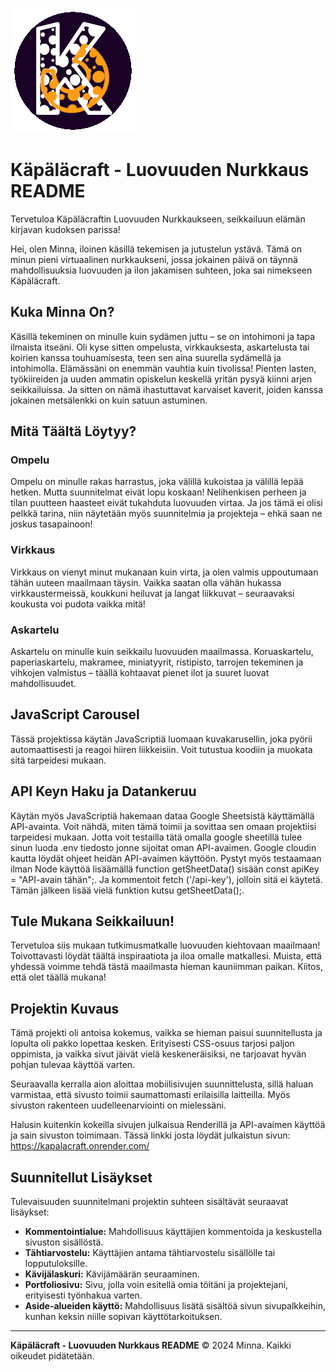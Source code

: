 ![käpäläcraft](public/img/logo.png)
# Käpäläcraft - Luovuuden Nurkkaus README

Tervetuloa Käpäläcraftin Luovuuden Nurkkaukseen, seikkailuun elämän kirjavan kudoksen parissa!

Hei, olen Minna, iloinen käsillä tekemisen ja jutustelun ystävä. Tämä on minun pieni virtuaalinen nurkkaukseni, jossa jokainen päivä on täynnä mahdollisuuksia luovuuden ja ilon jakamisen suhteen, joka sai nimekseen Käpäläcraft.

## Kuka Minna On?

Käsillä tekeminen on minulle kuin sydämen juttu – se on intohimoni ja tapa ilmaista itseäni. Oli kyse sitten ompelusta, virkkauksesta, askartelusta tai koirien kanssa touhuamisesta, teen sen aina suurella sydämellä ja intohimolla. Elämässäni on enemmän vauhtia kuin tivolissa! Pienten lasten, työkiireiden ja uuden ammatin opiskelun keskellä yritän pysyä kiinni arjen seikkailuissa. Ja sitten on nämä ihastuttavat karvaiset kaverit, joiden kanssa jokainen metsälenkki on kuin satuun astuminen. 

## Mitä Täältä Löytyy?

### Ompelu
Ompelu on minulle rakas harrastus, joka välillä kukoistaa ja välillä lepää hetken. Mutta suunnitelmat eivät lopu koskaan! Nelihenkisen perheen ja tilan puutteen haasteet eivät tukahduta luovuuden virtaa. Ja jos tämä ei olisi pelkkä tarina, niin näytetään myös suunnitelmia ja projekteja – ehkä saan ne joskus tasapainoon!

### Virkkaus
Virkkaus on vienyt minut mukanaan kuin virta, ja olen valmis uppoutumaan tähän uuteen maailmaan täysin. Vaikka saatan olla vähän hukassa virkkaustermeissä, koukkuni heiluvat ja langat liikkuvat – seuraavaksi koukusta voi pudota vaikka mitä!

### Askartelu
Askartelu on minulle kuin seikkailu luovuuden maailmassa. Koruaskartelu, paperiaskartelu, makramee, miniatyyrit, ristipisto, tarrojen tekeminen ja vihkojen valmistus – täällä kohtaavat pienet ilot ja suuret luovat mahdollisuudet.

## JavaScript Carousel

Tässä projektissa käytän JavaScriptiä luomaan kuvakarusellin, joka pyörii automaattisesti ja reagoi hiiren liikkeisiin. Voit tutustua koodiin ja muokata sitä tarpeidesi mukaan.

## API Keyn Haku ja Datankeruu

Käytän myös JavaScriptiä hakemaan dataa Google Sheetsistä käyttämällä API-avainta. Voit nähdä, miten tämä toimii ja sovittaa sen omaan projektiisi tarpeidesi mukaan. Jotta voit testailla tätä omalla google sheetillä tulee sinun luoda .env tiedosto jonne sijoitat oman API-avaimen. Google cloudin kautta löydät ohjeet heidän API-avaimen käyttöön. Pystyt myös testaamaan ilman Node käyttöä lisäämällä function getSheetData() sisään const apiKey = "API-avain tähän";. Ja kommentoit fetch ('/api-key'), jolloin sitä ei käytetä. Tämän jälkeen lisää vielä funktion kutsu getSheetData();.

## Tule Mukana Seikkailuun!

Tervetuloa siis mukaan tutkimusmatkalle luovuuden kiehtovaan maailmaan! Toivottavasti löydät täältä inspiraatiota ja iloa omalle matkallesi. Muista, että yhdessä voimme tehdä tästä maailmasta hieman kauniimman paikan. Kiitos, että olet täällä mukana!

## Projektin Kuvaus

Tämä projekti oli antoisa kokemus, vaikka se hieman paisui suunnitellusta ja lopulta oli pakko lopettaa kesken. Erityisesti CSS-osuus tarjosi paljon oppimista, ja vaikka sivut jäivät vielä keskeneräisiksi, ne tarjoavat hyvän pohjan tulevaa käyttöä varten.

Seuraavalla kerralla aion aloittaa mobiilisivujen suunnittelusta, sillä haluan varmistaa, että sivusto toimii saumattomasti erilaisilla laitteilla. Myös sivuston rakenteen uudelleenarviointi on mielessäni.

Halusin kuitenkin kokeilla sivujen julkaisua Renderillä ja API-avaimen käyttöä ja sain sivuston toimimaan. Tässä linkki josta löydät julkaistun sivun: 
https://kapalacraft.onrender.com/ 

## Suunnitellut Lisäykset

Tulevaisuuden suunnitelmani projektin suhteen sisältävät seuraavat lisäykset:

- **Kommentointialue:** Mahdollisuus käyttäjien kommentoida ja keskustella sivuston sisällöstä.
- **Tähtiarvostelu:** Käyttäjien antama tähtiarvostelu sisällölle tai lopputuloksille.
- **Kävijälaskuri:** Kävijämäärän seuraaminen.
- **Portfoliosivu:** Sivu, jolla voin esitellä omia töitäni ja projektejani, erityisesti työnhakua varten.
- **Aside-alueiden käyttö:** Mahdollisuus lisätä sisältöä sivun sivupalkkeihin, kunhan keksin niille sopivan käyttötarkoituksen.

---

**Käpäläcraft - Luovuuden Nurkkaus README** © 2024 Minna. Kaikki oikeudet pidätetään.

